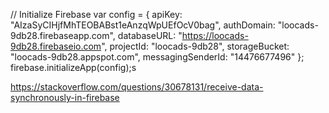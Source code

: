   // Initialize Firebase
  var config = {
    apiKey: "AIzaSyCIHjfMhTEOBABst1eAnzqWpUEfOcV0bag",
    authDomain: "loocads-9db28.firebaseapp.com",
    databaseURL: "https://loocads-9db28.firebaseio.com",
    projectId: "loocads-9db28",
    storageBucket: "loocads-9db28.appspot.com",
    messagingSenderId: "14476677496"
  };
  firebase.initializeApp(config);s


  https://stackoverflow.com/questions/30678131/receive-data-synchronously-in-firebase